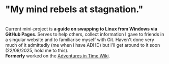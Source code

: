 # "My mind rebels at stagnation."
<br>Current mini-project is <b>a guide on swapping to Linux from Windows via GitHub Pages</b>. Serves to help others, collect information I gave to friends in a singular website and to familiarise myself with Git. Haven't done very much of it admittedly (me when i have ADHD) but I'll get around to it soon (22/08/2025, hold me to this).
<br>**Formerly** worked on the [Adventures in Time Wiki](https://amblelabs.github.io/ait-wiki/).

<!---
LeeFerreira/LeeFerreira is a ✨ special ✨ repository because its `README.md` (this file) appears on your GitHub profile.
You can click the Preview link to take a look at your changes.
--->
